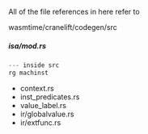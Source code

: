 
All of the file references in here refer to

wasmtime/cranelift/codegen/src

##### isa/mod.rs

```rust
--- inside src
rg machinst
```

* context.rs
* inst_predicates.rs
* value_label.rs
* ir/globalvalue.rs
* ir/extfunc.rs
